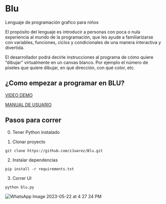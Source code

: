 # Blu
Lenguaje de programación grafico para niños 

El propósito del lenguaje es introducir a personas con poca o nula experiencia al mundo de la programación, que les ayude a familiarizarse con variables, funciones, ciclos y condicionales de una manera interactiva y divertida.

El desarrollador podrá decirle instrucciones al programa de cómo quiere “dibujar” virtualmente en un canvas blanco. Por ejemplo el número de píxeles que quiere dibujar, en qué dirección, con qué color, etc.

## ¿Como empezar a programar en BLU?


[VIDEO DEMO](https://youtu.be/qLQZyJZwJiI)

[MANUAL DE USUARIO](https://drive.google.com/file/d/1auqcKQlxNcQ0iKDN2Wz05t-p9XV4zowF/view?usp=sharing)


## Pasos para correr

0. Tener Python instalado


1. Clonar proyecto

`git clone https://github.com/zJuarez/Blu.git`


2. Instalar dependencias 

`pip install -r requirements.txt`

3. Correr UI

`python blu.py`


![WhatsApp Image 2023-05-22 at 4 27 24 PM](https://github.com/zJuarez/Blu/assets/44931871/1cf96e11-cdd8-49b7-b345-ec53ed7dda8d)
